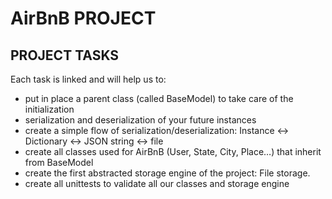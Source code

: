 # AirBnB PROJECT

## PROJECT TASKS

Each task is linked and will help us to:

- put in place a parent class (called BaseModel) to take care of the initialization
- serialization and deserialization of your future instances
- create a simple flow of serialization/deserialization: Instance <-> Dictionary <-> JSON string <-> file
- create all classes used for AirBnB (User, State, City, Place…) that inherit from BaseModel
- create the first abstracted storage engine of the project: File storage.
- create all unittests to validate all our classes and storage engine
